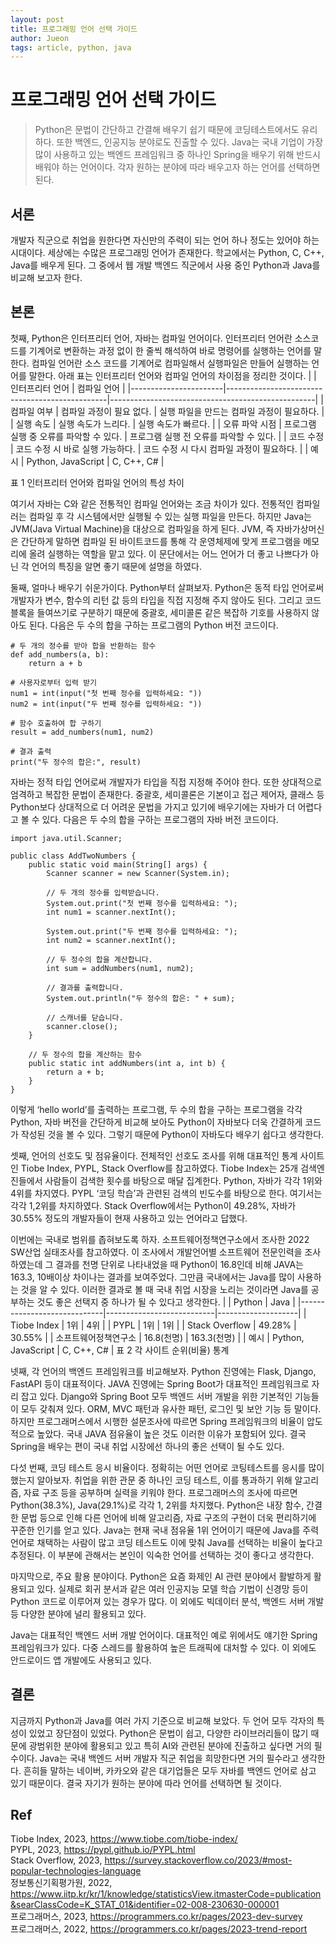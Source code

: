 ```yaml
---
layout: post
title: 프로그래밍 언어 선택 가이드
author: Jueon
tags: article, python, java
---
```


# 프로그래밍 언어 선택 가이드

> Python은 문법이 간단하고 간결해 배우기 쉽기 때문에 코딩테스트에서도 유리하다. 또한 백엔드, 인공지능 분야로도 진출할 수 있다. Java는 국내 기업이 가장 많이 사용하고 있는 백엔드 프레임워크 중 하나인 Spring을 배우기 위해 반드시 배워야 하는 언어이다. 각자 원하는 분야에 따라 배우고자 하는 언어를 선택하면 된다.  

## 서론
개발자 직군으로 취업을 원한다면 자신만의 주력이 되는 언어 하나 정도는 있어야 하는 시대이다. 세상에는 수많은 프로그래밍 언어가 존재한다. 학교에서는 Python, C, C++, Java를 배우게 된다. 그 중에서 웹 개발 백엔드 직군에서 사용 중인 Python과 Java를 비교해 보고자 한다.

## 본론
첫째, Python은 인터프리터 언어, 자바는 컴파일 언어이다. 인터프리터 언어란 소스코드를 기계어로 변환하는 과정 없이 한 줄씩 해석하여 바로 명령어를 실행하는 언어를 말한다. 컴파일 언어란 소스 코드를 기계어로 컴파일해서 실행파일은 만들어 실행하는 언어를 말한다. 아래 표는 인터프리터 언어와 컴파일 언어의 차이점을 정리한 것이다.
|                       |     인터프리터 언어                            |     컴파일 언어                                   |
|-----------------------|------------------------------------------------|---------------------------------------------------|
|     컴파일 여부       |     컴파일 과정이 필요 없다.                   |     실행 파일을 만드는 컴파일 과정이 필요하다.    |
|     실행 속도         |     실행 속도가 느리다.                        |     실행 속도가 빠르다.                           |
|     오류 파악 시점    |     프로그램 실행 중 오류를 파악할 수 있다.    |     프로그램 실행 전 오류를 파악할 수 있다.       |
|     코드 수정         |     코드 수정 시 바로 실행 가능하다.           |     코드 수정 시 다시 컴파일 과정이 필요하다.     |
|     예시              |     Python, JavaScript                         |     C, C++, C#                                    |

표 1 인터프리터 언어와 컴파일 언어의 특성 차이

여기서 자바는 C와 같은 전통적인 컴파일 언어와는 조금 차이가 있다. 전통적인 컴파일러는 컴파일 후 각 시스템에서만 실행될 수 있는 실행 파일을 만든다. 하지만 Java는 JVM(Java Virtual Machine)을 대상으로 컴파일을 하게 된다. JVM, 즉 자바가상머신은 간단하게 말하면 컴파일 된 바이트코드를 통해 각 운영체제에 맞게 프로그램을 메모리에 올려 실행하는 역할을 맡고 있다. 이 문단에서는 어느 언어가 더 좋고 나쁘다가 아닌 각 언어의 특징을 알면 좋기 때문에 설명을 하였다.

둘째, 얼마나 배우기 쉬운가이다. Python부터 살펴보자. Python은 동적 타입 언어로써 개발자가 변수, 함수의 리턴 값 등의 타입을 직접 지정해 주지 않아도 된다. 그리고 코드 블록을 들여쓰기로 구분하기 때문에 중괄호, 세미콜론 같은 복잡하 기호를 사용하지 않아도 된다. 다음은 두 수의 합을 구하는 프로그램의 Python 버전 코드이다.

```
# 두 개의 정수를 받아 합을 반환하는 함수
def add_numbers(a, b):
    return a + b

# 사용자로부터 입력 받기
num1 = int(input("첫 번째 정수를 입력하세요: "))
num2 = int(input("두 번째 정수를 입력하세요: "))

# 함수 호출하여 합 구하기
result = add_numbers(num1, num2)

# 결과 출력
print("두 정수의 합은:", result)
```
자바는 정적 타입 언어로써 개발자가 타입을 직접 지정해 주어야 한다. 또한 상대적으로 엄격하고 복잡한 문법이 존재한다. 중괄호, 세미콜론은 기본이고 접근 제어자, 클래스 등 Python보다 상대적으로 더 어려운 문법을 가지고 있기에 배우기에는 자바가 더 어렵다고 볼 수 있다. 다음은 두 수의 합을 구하는 프로그램의 자바 버전 코드이다.
```
import java.util.Scanner;

public class AddTwoNumbers {
    public static void main(String[] args) {
        Scanner scanner = new Scanner(System.in);

        // 두 개의 정수를 입력받습니다.
        System.out.print("첫 번째 정수를 입력하세요: ");
        int num1 = scanner.nextInt();

        System.out.print("두 번째 정수를 입력하세요: ");
        int num2 = scanner.nextInt();

        // 두 정수의 합을 계산합니다.
        int sum = addNumbers(num1, num2);

        // 결과를 출력합니다.
        System.out.println("두 정수의 합은: " + sum);

        // 스캐너를 닫습니다.
        scanner.close();
    }

    // 두 정수의 합을 계산하는 함수
    public static int addNumbers(int a, int b) {
        return a + b;
    }
}
```
이렇게 ‘hello world’를 출력하는 프로그램, 두 수의 합을 구하는 프로그램을 각각 Python, 자바 버전을 간단하게 비교해 보아도 Python이 자바보다 더욱 간결하게 코드가 작성된 것을 볼 수 있다. 그렇기 때문에 Python이 자바도다 배우기 쉽다고 생각한다.

셋째, 언어의 선호도 및 점유율이다. 전체적인 선호도 조사를 위해 대표적인 통계 사이트인 Tiobe Index, PYPL, Stack Overflow를 참고하였다.  Tiobe Index는 25개 검색엔진들에서 사람들이 검색한 횟수를 바탕으로 매달 집계한다. Python, 자바가 각각 1위와 4위를 차지였다.  PYPL ‘코딩 학습’과 관련된 검색의 빈도수를 바탕으로 한다. 여기서는 각각 1,2위를 차지하였다.  Stack Overflow에서는 Python이 49.28%, 자바가 30.55% 정도의 개발자들이 현재 사용하고 있는 언어라고 답했다.

이번에는 국내로 범위를 좁혀보도록 하자.  소프트웨어정책연구소에서 조사한 2022 SW산업 실태조사를 참고하였다. 이 조사에서 개발언어별 소프트웨어 전문인력을 조사하였는데 그 결과를 천명 단위로 나타내었을 때 Python이 16.8인데 비해 JAVA는 163.3, 10배이상 차이나는 결과를 보여주었다. 그만큼 국내에서는 Java를 많이 사용하는 것을 알 수 있다. 이러한 결과로 볼 때 국내 취업 시장을 노리는 것이라면 Java를 공부하는 것도 좋은 선택지 중 하나가 될 수 있다고 생각한다.
|                             |     Python                |     Java           |
|-----------------------------|---------------------------|--------------------|
|     Tiobe   Index           |     1위                   |     4위            |
|     PYPL                    |     1위                   |     1위            |
|     Stack   Overflow        |     49.28%                |     30.55%         |
|     소프트웨어정책연구소    |     16.8(천명)            |     163.3(천명)    |
|     예시                    |     Python, JavaScript    |     C, C++, C#     |
표 2 각 사이트 순위(비율) 통계

넷째, 각 언어의 백엔드 프레임워크를 비교해보자. Python 진영에는 Flask, Django, FastAPI 등이 대표적이다. JAVA 진영에는 Spring Boot가 대표적인 프레임워크로 자리 잡고 있다. Django와 Spring Boot 모두 백엔드 서버 개발을 위한 기본적인 기능들이 모두 갖춰져 있다. ORM, MVC 패턴과 유사한 패턴, 로그인 및 보안 기능 등 말이다. 하지만  프로그래머스에서 시행한 설문조사에 따르면 Spring 프레임워크의 비율이 압도적으로 높았다. 국내 JAVA 점유율이 높은 것도 이러한 이유가 포함되어 있다. 결국 Spring을 배우는 편이 국내 취업 시장에선 하나의 좋은 선택이 될 수도 있다.

다섯 번째, 코딩 테스트 응시 비율이다. 정확히는 어떤 언어로 코팅테스트를 응시를 많이 했는지 알아보자. 취업을 위한 관문 중 하나인 코딩 테스트, 이를 통과하기 위해 알고리즘, 자료 구조 등을 공부하며 실력을 키워야 한다.  프로그래머스의 조사에 따르면 Python(38.3%), Java(29.1%)로 각각 1, 2위를 차지했다. Python은 내장 함수, 간결한 문법 등으로 인해 다른 언어에 비해 알고리즘, 자료 구조의 구현이 더욱 편리하기에 꾸준한 인기를 얻고 있다. Java는 현재 국내 점유율 1위 언어이기 때문에 Java를 주력 언어로 채택하는 사람이 많고 코딩 테스트도 이에 맞춰 Java를 선택하는 비율이 높다고 추정된다. 이 부분에 관해서는 본인이 익숙한 언어를 선택하는 것이 좋다고 생각한다.

마지막으로, 주요 활용 분야이다. Python은 요즘 화제인 AI 관련 분야에서 활발하게 활용되고 있다. 실제로 회귀 분서과 같은 여러 인공지능 모델 학습 기법이 신경망 등이 Python 코드로 이루어져 있는 경우가 많다. 이 외에도 빅데이터 분석, 백엔드 서버 개발 등 다양한 분야에 널리 활용되고 있다.   

Java는 대표적인 백엔드 서버 개발 언어이다. 대표적인 예로 위에서도 얘기한 Spring 프레임워크가 있다. 다중 스레드를 활용하여 높은 트래픽에 대처할 수 있다. 이 외에도 안드로이드 앱 개발에도 사용되고 있다.

결론
---
지금까지 Python과 Java를 여러 가지 기준으로 비교해 보았다. 두 언어 모두 각자의 특성이 있었고 장단점이 있었다. Python은 문법이 쉽고, 다양한 라이브러리들이 많기 때문에 광범위한 분야에 활용되고 있고 특히 AI와 관련된 분야에 진출하고 싶다면 거의 필수이다. Java는 국내 백엔드 서버 개발자 직군 취업을 희망한다면 거의 필수라고 생각한다. 흔히들 말하는 네이버, 카카오와 같은 대기업들은 모두 자바를 백엔드 언어로 삼고 있기 때문이다. 결국 자기가 원하는 분야에 따라 언어를 선택하면 될 것이다.

Ref
---
Tiobe Index, 2023, https://www.tiobe.com/tiobe-index/  
PYPL, 2023, https://pypl.github.io/PYPL.html  
Stack Overflow, 2023, https://survey.stackoverflow.co/2023/#most-popular-technologies-language  
정보통신기획평가원, 2022, https://www.iitp.kr/kr/1/knowledge/statisticsView.itmasterCode=publication&searClassCode=K_STAT_01&identifier=02-008-230630-000001  
프로그래머스, 2023, https://programmers.co.kr/pages/2023-dev-survey  
  프로그래머스, 2022, https://programmers.co.kr/pages/2023-trend-report


